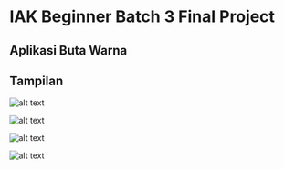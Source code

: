 # IAK Beginner Batch 3 Final Project

## Aplikasi Buta Warna

## Tampilan

![alt text](http://i68.tinypic.com/16ar4w3.png "SS1")

![alt text](http://i63.tinypic.com/ftcynq.png "SS2")

![alt text](http://i65.tinypic.com/34qu2xv.png "SS3")

![alt text](http://i65.tinypic.com/og9ohs.png "SS4")
